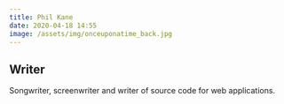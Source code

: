 ```yaml
---
title: Phil Kane
date: 2020-04-18 14:55
image: /assets/img/onceuponatime_back.jpg
---
```

## Writer

Songwriter, screenwriter and writer of source code for web applications.